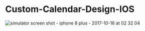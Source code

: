 # Custom-Calendar-Design-IOS

![simulator screen shot - iphone 8 plus - 2017-10-16 at 02 32 04](https://user-images.githubusercontent.com/4990835/31589260-88b9e918-b220-11e7-832d-cf2f8426258b.png)
